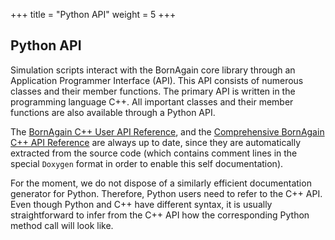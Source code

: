 +++
title = "Python API"
weight = 5
+++

## Python API


Simulation scripts interact with the BornAgain core library through an Application Programmer Interface (API).
This API consists of numerous classes and their member functions. The primary API is written in the programming language C++.
All important classes and their member functions are also available through a Python API.

The [BornAgain C++ User API Reference](http://apps.jcns.fz-juelich.de/doxy/BornAgain/userapi.html),
and the [Comprehensive BornAgain C++ API Reference](http://apps.jcns.fz-juelich.de/doxy/BornAgain/classes.html)
are always up to date, since they are automatically extracted from the source code (which contains comment lines
in the special `Doxygen` format in order to enable this self documentation).

For the moment, we do not dispose of a similarly efficient documentation generator for Python.
Therefore, Python users need to refer to the C++ API.
Even though Python and C++ have different syntax, it is usually straightforward
to infer from the C++ API how the corresponding Python method call will look like.
